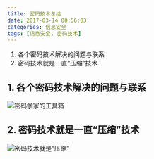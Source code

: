 ```yaml
---
title: 密码技术总结
date: 2017-03-14 00:56:03
categories: 信息安全
tags: [信息安全, 密码技术]
---
```


1. 各个密码技术解决的问题与联系
2. 密码技术就是一直“压缩”技术
<!-- more -->

## 1. 各个密码技术解决的问题与联系
![密码学家的工具箱](http://lighklife.github.io/img/2017/密码学家的工具箱.png)

## 2. 密码技术就是一直“压缩”技术
![密码技术就是“压缩”](http://lighklife.github.io/img/2017/密码技术就是“压缩”.png)
